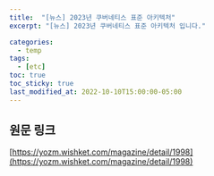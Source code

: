 ```yaml
---
title:  "[뉴스] 2023년 쿠버네티스 표준 아키텍처"
excerpt: "[뉴스] 2023년 쿠버네티스 표준 아키텍처 입니다."

categories:
  - temp
tags:
  - [etc]
toc: true
toc_sticky: true
last_modified_at: 2022-10-10T15:00:00-05:00
---
```


## 원문 링크 
[https://yozm.wishket.com/magazine/detail/1998](https://yozm.wishket.com/magazine/detail/1998)